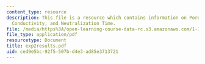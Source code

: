```yaml
---
content_type: resource
description: This file is a resource which contains information on Porosity, Hydraulic
  Conductivity, and Neutralization Time.
file: /media/https%3A/open-learning-course-data-rc.s3.amazonaws.com/1-101-introduction-to-civil-and-environmental-engineering-design-i-fall-2006/ced9e5bc92f5507bd4e3ad85e3713721_exp2results.pdf
file_type: application/pdf
resourcetype: Document
title: exp2results.pdf
uid: ced9e5bc-92f5-507b-d4e3-ad85e3713721
---
```

